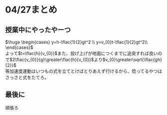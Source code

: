 # 04/27まとめ
## 授業中にやったやーつ
$`\huge \begin{cases}
y=h-\flac{1}{2}gt^2 \\
y=v_{0}t-\flac{1}{2}gt^2\\
\end{cases}`$  
よって$`t=\flac{h}{v_{0}}`$また、投げ上げが地面につくまでに追突すれば良いので$`2\flac{v_{0}}{g}\greater\flac{h}{v_{0}}`$より$`v_{0}\greater\sqrt{\flac{gh}{2}}`$  
等加速度運動はいつもの式を立てとけばとりあえず行けるから、唸ってるやつはさっさと式をたてろ。
## 最後に
頑張ろ
